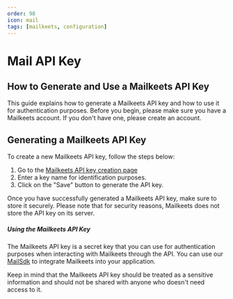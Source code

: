```yaml
---
order: 98
icon: mail
tags: [mailkeets, configuration]
---
```

# Mail API Key

## How to Generate and Use a Mailkeets API Key

This guide explains how to generate a Mailkeets API key and how to use it for authentication purposes. Before you begin, please make sure you have a Mailkeets account. If you don't have one, please create an account.

## Generating a Mailkeets API Key

To create a new Mailkeets API key, follow the steps below:

1. Go to the <a href="https://kursaha.com/mailkeets/api-key/new" target="_blank">Mailkeets API key creation page</a>
2. Enter a key name for identification purposes.
3. Click on the "Save" button to generate the API key.

Once you have successfully generated a Mailkeets API key, make sure to store it securely. Please note that for security reasons, Mailkeets does not store the API key on its server.


##### Using the Mailkeets API Key

The Mailkeets API key is a secret key that you can use for authentication purposes when interacting with Mailkeets through the API. You can use our [MailSdk](../developer/MailSdk.md) to integrate Mailkeets into your application.

Keep in mind that the Mailkeets API key should be treated as a sensitive information and should not be shared with anyone who doesn't need access to it.